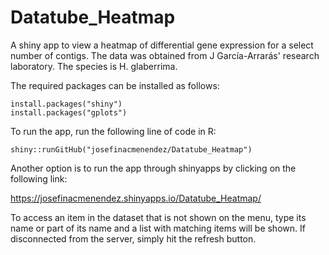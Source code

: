# Datatube_Heatmap
A shiny app to view a heatmap of differential gene expression for a select number of contigs.
The data was obtained from J García-Arrarás' research laboratory. The species is H. glaberrima.

The required packages can be installed as follows:

```
install.packages("shiny")
install.packages("gplots")
```

To run the app, run the following line of code in R:

```
shiny::runGitHub("josefinacmenendez/Datatube_Heatmap")
```
Another option is to run the app through shinyapps by clicking on the following link:

https://josefinacmenendez.shinyapps.io/Datatube_Heatmap/

To access an item in the dataset that is not shown on the menu, type its name or part of its name and a list with matching items will be shown. If disconnected from the server, simply hit the refresh button.
